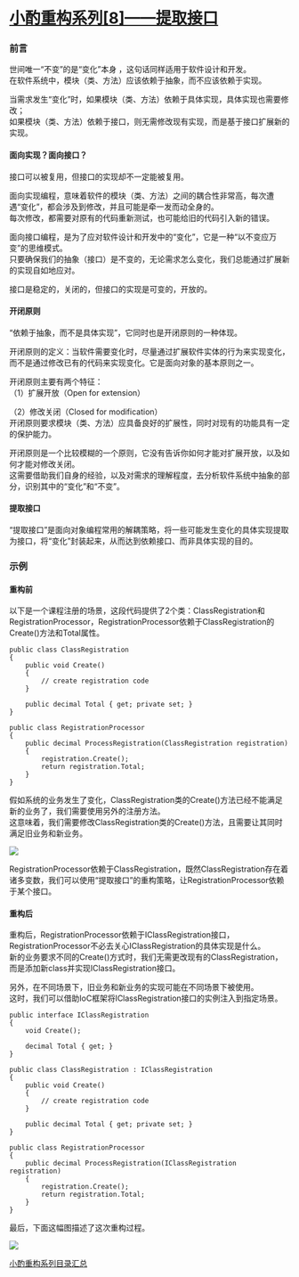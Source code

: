 # [小酌重构系列[8]——提取接口][0]

### 前言

世间唯一“不变”的是“变化”本身 ，这句话同样适用于软件设计和开发。  
在软件系统中，模块（类、方法）应该依赖于抽象，而不应该依赖于实现。

当需求发生“变化”时，如果模块（类、方法）依赖于具体实现，具体实现也需要修改；  
如果模块（类、方法）依赖于接口，则无需修改现有实现，而是基于接口扩展新的实现。

#### 面向实现？面向接口？

接口可以被复用，但接口的实现却不一定能被复用。

面向实现编程，意味着软件的模块（类、方法）之间的耦合性非常高，每次遭遇“变化”，都会涉及到修改，并且可能是牵一发而动全身的。  
每次修改，都需要对原有的代码重新测试，也可能给旧的代码引入新的错误。

面向接口编程，是为了应对软件设计和开发中的“变化”，它是一种“以不变应万变”的思维模式。  
只要确保我们的抽象（接口）是不变的，无论需求怎么变化，我们总能通过扩展新的实现自如地应对。

接口是稳定的，关闭的，但接口的实现是可变的，开放的。

#### 开闭原则

“依赖于抽象，而不是具体实现”，它同时也是开闭原则的一种体现。

开闭原则的定义：当软件需要变化时，尽量通过扩展软件实体的行为来实现变化，而不是通过修改已有的代码来实现变化。它是面向对象的基本原则之一。

开闭原则主要有两个特征：  
（1）扩展开放（Open for extension）

（2）修改关闭（Closed for modification）  
开闭原则要求模块（类、方法）应具备良好的扩展性，同时对现有的功能具有一定的保护能力。

开闭原则是一个比较模糊的一个原则，它没有告诉你如何才能对扩展开放，以及如何才能对修改关闭。  
这需要借助我们自身的经验，以及对需求的理解程度，去分析软件系统中抽象的部分，识别其中的“变化”和“不变”。

#### 提取接口

“提取接口”是面向对象编程常用的解耦策略，将一些可能发生变化的具体实现提取为接口，将“变化”封装起来，从而达到依赖接口、而非具体实现的目的。

### 示例

#### 重构前

以下是一个课程注册的场景，这段代码提供了2个类：ClassRegistration和RegistrationProcessor，RegistrationProcessor依赖于ClassRegistration的Create()方法和Total属性。

    public class ClassRegistration
    {
        public void Create()
        {
            // create registration code
        }
    
        public decimal Total { get; private set; }
    }
    
    public class RegistrationProcessor
    {
        public decimal ProcessRegistration(ClassRegistration registration)
        {
            registration.Create();
            return registration.Total;
        }
    }
    

假如系统的业务发生了变化，ClassRegistration类的Create()方法已经不能满足新的业务了，我们需要使用另外的注册方法。  
这意味着，我们需要修改ClassRegistration类的Create()方法，且需要让其同时满足旧业务和新业务。

![](./img/341820-20160508230920921-774296293.png)

RegistrationProcessor依赖于ClassRegistration，既然ClassRegistration存在着诸多变数，我们可以使用“提取接口”的重构策略，让RegistrationProcessor依赖于某个接口。

#### 重构后

重构后，RegistrationProcessor依赖于IClassRegistration接口，RegistrationProcessor不必去关心IClassRegistration的具体实现是什么。  
新的业务要求不同的Create()方式时，我们无需更改现有的ClassRegistration，而是添加新class并实现IClassRegistration接口。

另外，在不同场景下，旧业务和新业务的实现可能在不同场景下被使用。  
这时，我们可以借助IoC框架将IClassRegistration接口的实例注入到指定场景。

    public interface IClassRegistration
    {
        void Create();
    
        decimal Total { get; }
    }
    
    public class ClassRegistration : IClassRegistration
    {
        public void Create()
        {
            // create registration code
        }
    
        public decimal Total { get; private set; }
    }
    
    public class RegistrationProcessor
    {
        public decimal ProcessRegistration(IClassRegistration registration)
        {
            registration.Create();
            return registration.Total;
        }
    }
    

最后，下面这幅图描述了这次重构过程。

![](./img/341820-20160508235852905-1236584785.png)

[小酌重构系列目录汇总][1]



[0]: http://www.cnblogs.com/keepfool/p/5472217.html
[1]: http://www.cnblogs.com/keepfool/p/5492665.html
